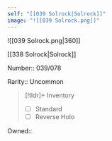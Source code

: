```yaml
---
self: "[[039 Solrock|Solrock]]"
image: "![[039 Solrock.png]]"
---
```


![[039 Solrock.png|360]]

[[338 Solrock|Solrock]]

Number:: 039/078

Rarity:: Uncommon

> [!tldr]+ Inventory
> - [ ] Standard
> - [ ] Reverse Holo

Owned:: 

